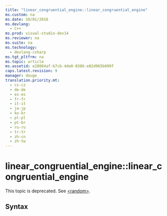```yaml
---
title: "linear_congruential_engine::linear_congruential_engine"
ms.custom: na
ms.date: 10/01/2016
ms.devlang: 
  - C++
ms.prod: visual-studio-dev14
ms.reviewer: na
ms.suite: na
ms.technology: 
  - devlang-csharp
ms.tgt_pltfrm: na
ms.topic: article
ms.assetid: e28084af-b7cb-4de0-8386-e02d965b099f
caps.latest.revision: 9
manager: douge
translation.priority.mt: 
  - cs-cz
  - de-de
  - es-es
  - fr-fr
  - it-it
  - ja-jp
  - ko-kr
  - pl-pl
  - pt-br
  - ru-ru
  - tr-tr
  - zh-cn
  - zh-tw
---
```

# linear_congruential_engine::linear_congruential_engine
This topic is deprecated. See [<random\>](../Topic/%3Crandom%3E.md).  
  
## Syntax